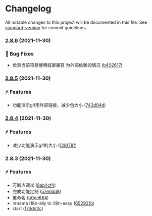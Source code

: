 # Changelog

All notable changes to this project will be documented in this file. See [standard-version](https://github.com/conventional-changelog/standard-version) for commit guidelines.

### [2.8.6](https://github.com/stephenykk/i18n-easy/compare/v2.8.5...v2.8.6) (2021-11-30)


### 🐞 Bug Fixes

* 检测当前项目使用框架兼容  为外部依赖的情况 ([b402617](https://github.com/stephenykk/i18n-easy/commit/b402617fe3a2c28bb7dbc4dc615fb872c4a7d2d2))

### [2.8.5](https://github.com/stephenykk/i18n-easy/compare/v2.8.4...v2.8.5) (2021-11-30)


### ⚡ Features

* 功能演示gif用外部链接，减少包大小 ([743d04d](https://github.com/stephenykk/i18n-easy/commit/743d04d2a01d90ffcc0754c84f89755cc9c5cd45))

### [2.8.4](https://github.com/stephenykk/i18n-easy/compare/v2.8.3...v2.8.4) (2021-11-30)


### ⚡ Features

* 减少功能演示gif的大小 ([128f78f](https://github.com/stephenykk/i18n-easy/commit/128f78fa954a888700d8dd399905b625fe54e719))

### 2.8.3 (2021-11-30)


### ⚡ Features

* 可断点调试 ([8ab4cf4](https://github.com/stephenykk/i18n-easy/commit/8ab4cf4311e5f0f5eedbb2e16e4d0c8565269cca))
* 完成功能定制 ([57e0dd8](https://github.com/stephenykk/i18n-easy/commit/57e0dd8ecc81e1919f465857e34bfa03d74a59b6))
* 重命名 ([b0ee684](https://github.com/stephenykk/i18n-easy/commit/b0ee684e071ed8b32b38fc9201816d7783b98de9))
* rename i18n-ally to i18n-easy ([652931b](https://github.com/stephenykk/i18n-easy/commit/652931be0f8c9a40eb31cff33c2135b9a8426b87))
* start ([f7ddd2c](https://github.com/stephenykk/i18n-easy/commit/f7ddd2c3a43d086f9a3372aedd24223aa8d81cc1))

